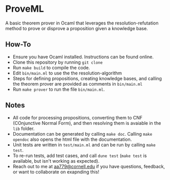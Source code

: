 # ProveML

A basic theorem prover in Ocaml that leverages the resolution-refutation method to prove or disprove a proposition given a knowledge base.

## How-To

- Ensure you have Ocaml installed. Instructions can be found online.
- Clone this repository by running <code>git clone</code>
- Run <code>make build</code> to compile the code.
- Edit <code>bin/main.ml</code> to use the the resolution-algorithm
- Steps for defining propositions, creating knowledge bases, and calling the theorem prover are provided as comments in <code>bin/main.ml</code>
- Run <code>make prover</code> to run the file <code>bin/main.ml</code>.

## Notes

- All code for processing propositions, converting them to CNF (COnjunctive Normal Form), and then resolving them is avaiable in the <code>lib</code> folder.
- Documentation can be generated by calling <code>make doc</code>. Calling <code>make opendoc</code> also opens the html file with the documentation.
- Unit tests are written in <code>test/main.ml</code> and can be run by calling <code>make test</code>.
- To re-run tests, add test cases, and call <code>dune test</code> (<code>make test</code> is available, but isn't working as expected).
- Reach out to me at aa779@cornell.edu if you have questions, feedback, or want to collaborate on exapnding this!
